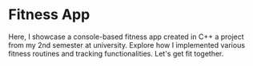 # Fitness App
Here, I showcase a console-based fitness app created in C++ a project from my 2nd semester at university. Explore how I implemented various fitness routines and tracking functionalities. Let's get fit together.
